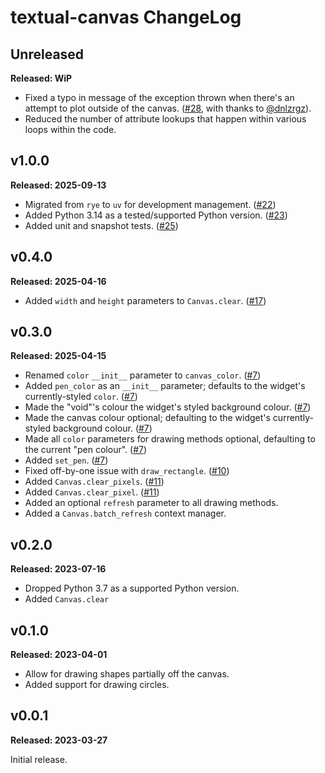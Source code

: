 # textual-canvas ChangeLog

## Unreleased

**Released: WiP**

- Fixed a typo in message of the exception thrown when there's an attempt to
  plot outside of the canvas.
  ([#28](https://github.com/davep/textual-canvas/pull/28), with thanks to
  [@dnlzrgz](https://github.com/dnlzrgz)).
- Reduced the number of attribute lookups that happen within various loops
  within the code.

## v1.0.0

**Released: 2025-09-13**

- Migrated from `rye` to `uv` for development management.
  ([#22](https://github.com/davep/textual-canvas/pull/22))
- Added Python 3.14 as a tested/supported Python version.
  ([#23](https://github.com/davep/textual-canvas/pull/23))
- Added unit and snapshot tests.
  ([#25](https://github.com/davep/textual-canvas/pull/25))

## v0.4.0

**Released: 2025-04-16**

- Added `width` and `height` parameters to `Canvas.clear`.
  ([#17](https://github.com/davep/textual-canvas/pull/17))

## v0.3.0

**Released: 2025-04-15**

- Renamed `color` `__init__` parameter to `canvas_color`.
  ([#7](https://github.com/davep/textual-canvas/pull/7))
- Added `pen_color` as an `__init__` parameter; defaults to the widget's
  currently-styled `color`.
  ([#7](https://github.com/davep/textual-canvas/pull/7))
- Made the "void"'s colour the widget's styled background colour.
  ([#7](https://github.com/davep/textual-canvas/pull/7))
- Made the canvas colour optional; defaulting to the widget's
  currently-styled background colour.
  ([#7](https://github.com/davep/textual-canvas/pull/7))
- Made all `color` parameters for drawing methods optional, defaulting to
  the current "pen colour". ([#7](https://github.com/davep/textual-canvas/pull/7))
- Added `set_pen`. ([#7](https://github.com/davep/textual-canvas/pull/7))
- Fixed off-by-one issue with `draw_rectangle`.
  ([#10](https://github.com/davep/textual-canvas/pull/10))
- Added `Canvas.clear_pixels`.
  ([#11](https://github.com/davep/textual-canvas/pull/11))
- Added `Canvas.clear_pixel`.
  ([#11](https://github.com/davep/textual-canvas/pull/11))
- Added an optional `refresh` parameter to all drawing methods.
- Added a `Canvas.batch_refresh` context manager.

## v0.2.0

**Released: 2023-07-16**

- Dropped Python 3.7 as a supported Python version.
- Added `Canvas.clear`

## v0.1.0

**Released: 2023-04-01**

- Allow for drawing shapes partially off the canvas.
- Added support for drawing circles.

## v0.0.1

**Released: 2023-03-27**

Initial release.

[//]: # (ChangeLog.md ends here)
